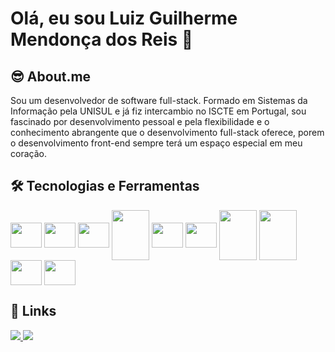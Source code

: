 # Olá, eu sou Luiz Guilherme Mendonça dos Reis 👋

## 😎 About.me
Sou um desenvolvedor de software full-stack. Formado em Sistemas da Informação pela UNISUL e já fiz intercambio no ISCTE em Portugal, sou fascinado por desenvolvimento pessoal e pela flexibilidade e o conhecimento abrangente que o desenvolvimento full-stack oferece, porem o desenvolvimento front-end sempre terá um espaço especial em meu coração.

## 🛠️ Tecnologias e Ferramentas
<div style-"display: inline_block">
<img align="center" height="40" width="50" src="https://cdn.jsdelivr.net/gh/devicons/devicon/icons/javascript/javascript-plain.svg">
<img align="center" height="40" width="50" src="https://cdn.jsdelivr.net/gh/devicons/devicon/icons/typescript/typescript-plain.svg">
<img align="center" height="40" width="50" src="https://cdn.jsdelivr.net/gh/devicons/devicon/icons/vuejs/vuejs-original-wordmark.svg">
<img align="center" height="80" width="60" src="https://cdn.jsdelivr.net/gh/devicons/devicon/icons/nuxtjs/nuxtjs-original-wordmark.svg">
<img align="center" height="40" width="50" src="https://cdn.jsdelivr.net/gh/devicons/devicon/icons/html5/html5-plain-wordmark.svg">
<img align="center" height="40" width="50" src="https://cdn.jsdelivr.net/gh/devicons/devicon/icons/css3/css3-plain-wordmark.svg">
<img align="center" height="80" width="60" src="https://cdn.jsdelivr.net/gh/devicons/devicon/icons/nodejs/nodejs-plain-wordmark.svg">
<img align="center" height="80" width="60" src="https://cdn.jsdelivr.net/gh/devicons/devicon/icons/rails/rails-plain-wordmark.svg">
<img align="center" height="40" width="50" src="https://cdn.jsdelivr.net/gh/devicons/devicon/icons/flutter/flutter-original.svg">
<img align="center" height="40" width="50" src="https://cdn.jsdelivr.net/gh/devicons/devicon/icons/docker/docker-plain-wordmark.svg">
</div>

## 🔗 Links
<div> 
  <a href = "mailto:lgui.dosreis@gmail.com">
    <img src="https://img.shields.io/badge/-Gmail-%23333?style=for-the-badge&logo=gmail&logoColor=white" target="_blank">
  </a>
  <a href="https://www.linkedin.com/luizguidosreis" target="_blank">
    <img src="https://img.shields.io/badge/-LinkedIn-%230077B5?style=for-the-badge&logo=linkedin&logoColor=white" target="_blank">
  </a>
</div>
